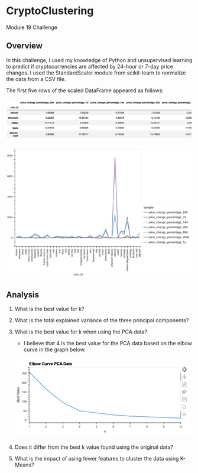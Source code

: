 # CryptoClustering
Module 19 Challenge
## Overview
In this challenge, I used my knowledge of Python and unsupervised learning to predict if cryptocurrencies are affected by 24-hour or 7-day price changes. I used the StandardScaler module from scikit-learn to normalize the data from a CSV file.

The first five rows of the scaled DataFrame appeared as follows:

![](https://github.com/Houdini24/CryptoClustering/blob/main/Resources/Sample%20Data.png)

![](https://github.com/Houdini24/CryptoClustering/blob/main/Resources/DataFrame%20Plot.png)

## Analysis

1. What is the best value for k?

2. What is the total explained variance of the three principal components?

3. What is the best value for k when using the PCA data?
   * I believe that 4 is the best value for the PCA data based on the elbow curve in the graph below.
     
   ![](https://github.com/Houdini24/CryptoClustering/blob/main/Resources/PCA%20Data%20Elbow%20Curve.png)
   
5. Does it differ from the best k value found using the original data?

6. What is the impact of using fewer features to cluster the data using K-Means?
